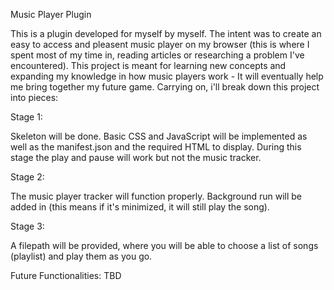 Music Player Plugin

This is a plugin developed for myself by myself. The intent was to create an easy to access and pleasent music player on my browser (this is where I spent most of my time in, reading articles or researching a problem I've encountered). This project is meant for learning new concepts and expanding my knowledge in how music players work - It will eventually help me bring together my future game. Carrying on, i'll break down this project into pieces:

Stage 1: 

Skeleton will be done. Basic CSS and JavaScript will be implemented as well as the manifest.json and the required HTML to display. During this stage the play and pause will work but not the music tracker.

Stage 2:

The music player tracker will function properly. Background run will be added in (this means if it's minimized, it will still play the song). 

Stage 3: 

A filepath will be provided, where you will be able to choose a list of songs (playlist) and play them as you go.

Future Functionalities: TBD
